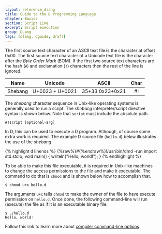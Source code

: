 ```yaml
---
layout: reference_dlang
title: Guide to the D Programming Language
chapter: Basics
section: Script Line
excerpt: Script execution
group: DLang
tags: [dlang, dguide, draft]
---
```


The first source text character of an ASCII text file is the character at offset 0x00.
The first source text character of a Unicode text file is the character after the _Byte Order Mark_ (BOM).
If the first two source text characters are the hash (`#`) and exclamation (`!`) characters then the rest of the line is ignored.

| Name    | Unicode          | ASCII           | Char   |
|---------|------------------|-----------------|:------:|
| Shebang | U+0023 + U+0021  | 35+33 0x23+0x21 |  #!  |

The _shebang_ character sequence in Unix-like operating systems is generally used to run a script.
The _shebang_ interpreter/script directive syntax is shown below. Note that `script` must include the absolute path.

    #!script [optional-arg]

In D, this can be used to execute a D program.
Although, of course some extra work is required.
The example D source file (`hello.d`) below illustrates the use of the _shebang_.

{% highlight d linenos %}
{%raw%}#{%endraw%}!/usr/bin/dmd -run
import std.stdio;
void main() {
    writeln("Hello, world!");
}
{% endhighlight %}

To be able to make this file executable, it is required in Unix-like machines to change the access permissions to the file and make it executable.
The command to do that is `chmod` and is shown below how to accomplish that.

    $ chmod u+x hello.d
    
The arguments `u+x` tells `chmod` to make the owner of the file to have execute permission on `hello.d`.
Once done, the following command-line will run (execute) the file as if it is an executable binary file.

    $ ./hello.d
    Hello, world!

Follow this link to learn more about [compiler command-line options](/dlang-guide/compiler.html).
